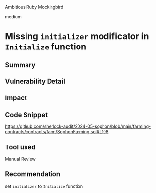 Ambitious Ruby Mockingbird

medium

# Missing `initializer` modificator in `Initialize` function

## Summary

## Vulnerability Detail

## Impact

## Code Snippet
https://github.com/sherlock-audit/2024-05-sophon/blob/main/farming-contracts/contracts/farm/SophonFarming.sol#L108
## Tool used

Manual Review

## Recommendation
set `initializer` to `Initialize` function